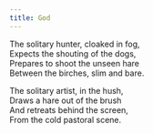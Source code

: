 ```yaml
---
title: God
---
```

The solitary hunter, cloaked in fog,\
Expects the shouting of the dogs,\
Prepares to shoot the unseen hare\
Between the birches, slim and bare.



The solitary artist, in the hush,\
Draws a hare out of the brush\
And retreats behind the screen,\
From the cold pastoral scene.
